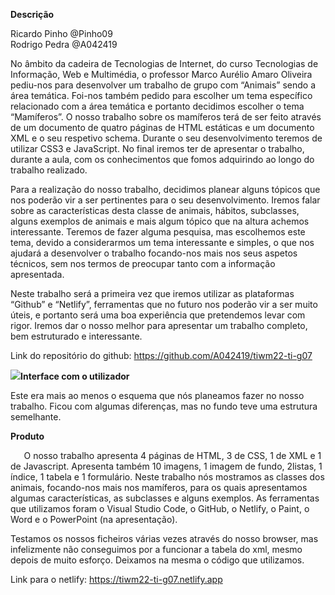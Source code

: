﻿**Descrição**

Ricardo Pinho @Pinho09</br>
Rodrigo Pedra @A042419

No âmbito da cadeira de Tecnologias de Internet, do curso Tecnologias de Informação, Web e Multimédia, o professor Marco Aurélio Amaro Oliveira pediu-nos para desenvolver um trabalho de grupo com “Animais” sendo a área temática. Foi-nos também pedido para escolher um tema específico relacionado com a área temática e portanto decidimos escolher o tema “Mamíferos”. O nosso trabalho sobre os mamíferos terá de ser feito através de um documento de quatro páginas de HTML estáticas e um documento XML e o seu respetivo schema. Durante o seu desenvolvimento teremos de utilizar CSS3 e JavaScript. No final iremos ter de apresentar o trabalho, durante a aula, com os conhecimentos que fomos adquirindo ao longo do trabalho realizado. 

Para a realização do nosso trabalho, decidimos planear alguns tópicos que nos poderão vir a ser pertinentes para o seu desenvolvimento. Iremos falar sobre as características desta classe de animais, hábitos, subclasses, alguns exemplos de animais e mais algum tópico que na altura achemos interessante. Teremos de fazer alguma pesquisa, mas escolhemos este tema, devido a considerarmos um tema interessante e simples, o que nos ajudará a desenvolver o trabalho focando-nos mais nos seus aspetos técnicos, sem nos termos de preocupar tanto com a informação apresentada. 

Neste trabalho será a primeira vez que iremos utilizar as plataformas “Github” e “Netlify”, ferramentas que no futuro nos poderão vir a ser muito úteis, e portanto será uma boa experiência que pretendemos levar com rigor. Iremos dar o nosso melhor para apresentar um trabalho completo, bem estruturado e interessante. 

Link do repositório do github: <https://github.com/A042419/tiwm22-ti-g07>


![](Aspose.Words.edfae10e-adc9-4d9e-a3db-d95c2acb6bea.001.png)**Interface com o utilizador**







Este era mais ao menos o esquema que nós planeamos fazer no nosso trabalho. Ficou com algumas diferenças, mas no fundo teve uma estrutura semelhante.



**Produto**

`	`O nosso trabalho apresenta 4 páginas de HTML, 3 de CSS, 1 de XML e 1 de Javascript. Apresenta também 10 imagens, 1 imagem de fundo, 2listas, 1 índice, 1 tabela e 1 formulário. Neste trabalho nós mostramos as classes dos animais, focando-nos mais nos mamíferos, para os quais apresentamos algumas características, as subclasses e alguns exemplos. As ferramentas que utilizamos foram o Visual Studio Code, o GitHub, o Netlify, o Paint, o Word e o PowerPoint (na apresentação). 

Testamos os nossos ficheiros várias vezes através do nosso browser, mas infelizmente não conseguimos por a funcionar a tabela do xml, mesmo depois de muito esforço. Deixamos na mesma o código que utilizamos.

Link para o netlify: https://tiwm22-ti-g07.netlify.app




